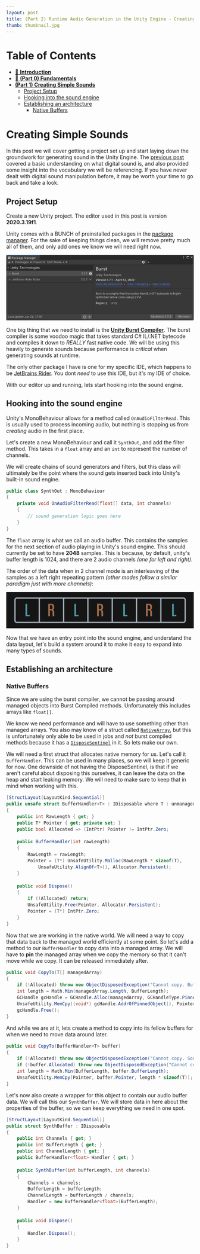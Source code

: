 ```yaml
---
layout: post
title: (Part 2) Runtime Audio Generation in the Unity Engine - Creating Simple Sounds
thumb: thumbnail.jpg
---
```


<h1>Table of Contents</h1>

- [🔗 **Introduction**](/2022/unity-audio-generation-fundamentals/#introduction)
- [🔗 **(Part 0) Fundamentals**](/2022/unity-audio-generation-fundamentals/#fundamentals)
- [**(Part 1) Creating Simple Sounds**](#creating-simple-sounds)
  - [Project Setup](#project-setup)
  - [Hooking into the sound engine](#hooking-into-the-sound-engine)
  - [Establishing an architecture](#establishing-an-architecture)
    - [Native Buffers](#native-buffers)

# Creating Simple Sounds
In this post we will cover getting a project set up and start laying down the groundwork for generating sound in the Unity Engine. The [previous post](/2022/unity-audio-generation-fundamentals) covered a basic understanding on what digital sound is, and also provided some insight into the vocabulary we will be referencing. If you have never dealt with digital sound manipulation before, it may be worth your time to go back and take a look.

## Project Setup
Create a new Unity project. The editor used in this post is version **2020.3.19f1**.

Unity comes with a BUNCH of preinstalled packages in the [package manager](https://docs.unity3d.com/Packages/com.unity.package-manager-ui@1.8/manual/index.html). For the sake of keeping things clean, we will remove pretty much all of them, and only add ones we know we will need right now.

![Package manager example](package-manager.png)

One big thing that we need to install is the [**Unity Burst Compiler**](https://docs.unity3d.com/Packages/com.unity.burst@0.2-preview.20/). The burst compiler is some voodoo magic that takes standard C# IL/.NET bytecode and compiles it down to *REALLY* fast native code. We will be using this heavily to generate sounds because performance is *critical* when generating sounds at runtime.

The only other package I have is one for my specific <abbr data-title="Integrated Development Environment">IDE</abbr>, which happens to be [JetBrains Rider](https://www.jetbrains.com/rider/). You dont *need* to use this IDE, but it's my IDE of choice.

With our editor up and running, lets start hooking into the sound engine.

## Hooking into the sound engine
Unity's MonoBehaviour allows for a method called `OnAudioFilterRead`. This is usually used to process incoming audio, but nothing is stopping us from *creating* audio in the first place.

Let's create a new MonoBehaviour and call it `SynthOut`, and add the filter method. This takes in a `float` array and an `int` to represent the number of channels.

We will create chains of sound generators and filters, but this class will ultimately be the point where the sound gets inserted back into Unity's built-in sound engine.

```csharp
public class SynthOut : MonoBehaviour
{
    private void OnAudioFilterRead(float[] data, int channels)
    {
        // sound generation logic goes here
    }
}
```

The `float` array is what we call an audio buffer. This contains the samples for the next section of audio playing in Unity's sound engine. This should currently be set to have **2048** samples. This is because, by default, unity's buffer length is 1024, and there are 2 audio channels *(one for left and right)*.

The order of the data when in 2 channel mode is an interleaving of the samples as a left right repeating pattern *(other modes follow a similar paradigm just with more channels)*:

![interleaving channels](interleaving.jpg)

Now that we have an entry point into the sound engine, and understand the data layout, let's build a system around it to make it easy to expand into many types of sounds.

## Establishing an architecture

### Native Buffers
Since we are using the burst compiler, we cannot be passing around managed objects into Burst Compiled methods. Unfortunately this includes arrays like `float[]`.

We know we need performance and will have to use something other than managed arrays. You also may know of a struct called [`NativeArray`](https://docs.unity3d.com/ScriptReference/Unity.Collections.NativeArray_1.html), but this is unfortunately only able to be used in jobs and *not* burst compiled methods because it has a [`DisposeSentinel`](https://docs.unity3d.com/ScriptReference/Unity.Collections.LowLevel.Unsafe.DisposeSentinel.html) in it. So lets make our own.

We will need a first struct that allocates native memory for us. Let's call it `BufferHandler`. This can be used in many places, so we will keep it generic for now. One downside of not having the DisposeSentinel, is that if we aren't careful about disposing this ourselves, it can leave the data on the heap and start leaking memory. We will need to make sure to keep that in mind when working with this.

```csharp
[StructLayout(LayoutKind.Sequential)]
public unsafe struct BufferHandler<T> : IDisposable where T : unmanaged
{
    public int RawLength { get; }
    public T* Pointer { get; private set; }
    public bool Allocated => (IntPtr) Pointer != IntPtr.Zero;

    public BufferHandler(int rawLength)
    {
        RawLength = rawLength;
        Pointer = (T*) UnsafeUtility.Malloc(RawLength * sizeof(T), 
            UnsafeUtility.AlignOf<T>(), Allocator.Persistent);
    }

    public void Dispose()
    {
        if (!Allocated) return;
        UnsafeUtility.Free(Pointer, Allocator.Persistent);
        Pointer = (T*) IntPtr.Zero;
    }
}
```

Now that we are working in the native world. We will need a way to copy that data back to the managed world efficiently at some point. So let's add a method to our `BufferHandler` to copy data into a managed array. We will have to **pin** the managed array when we copy the memory so that it can't move while we copy. It can be released immediately after.

```csharp
public void CopyTo(T[] managedArray)
{
    if (!Allocated) throw new ObjectDisposedException("Cannot copy. Buffer has been disposed");
    int length = Math.Min(managedArray.Length, BufferLength);
    GCHandle gcHandle = GCHandle.Alloc(managedArray, GCHandleType.Pinned);
    UnsafeUtility.MemCpy((void*) gcHandle.AddrOfPinnedObject(), Pointer, length * sizeof(T));
    gcHandle.Free();
}
```

And while we are at it, lets create a method to copy into its fellow buffers for when we need to move data around later.

```csharp
public void CopyTo(BufferHandler<T> buffer)
{
    if (!Allocated) throw new ObjectDisposedException("Cannot copy. Source buffer has been disposed");
    if (!buffer.Allocated) throw new ObjectDisposedException("Cannot copy. Dest buffer has been disposed");
    int length = Math.Min(BufferLength, buffer.BufferLength);
    UnsafeUtility.MemCpy(Pointer, buffer.Pointer, length * sizeof(T));
}
```

Let's now also create a wrapper for this object to contain our audio buffer data. We will call this our `SynthBuffer`. We will store data in here about the properties of the buffer, so we can keep everything we need in one spot.

```csharp
[StructLayout(LayoutKind.Sequential)]
public struct SynthBuffer : IDisposable
{
    public int Channels { get; }
    public int BufferLength { get; }
    public int ChannelLength { get; }
    public BufferHandler<float> Handler { get; }

    public SynthBuffer(int bufferLength, int channels)
    {
        Channels = channels;
        BufferLength = bufferLength;
        ChannelLength = bufferLength / channels;
        Handler = new BufferHandler<float>(BufferLength);
    }

    public void Dispose()
    {
        Handler.Dispose();
    }
}
```